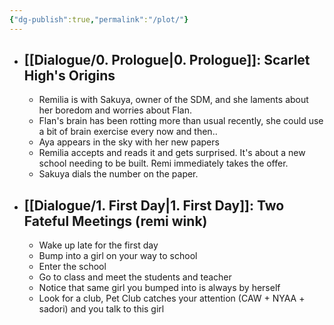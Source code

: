 ```yaml
---
{"dg-publish":true,"permalink":"/plot/"}
---
```


- ## [[Dialogue/0. Prologue\|0. Prologue]]: Scarlet High's Origins
	- Remilia is with Sakuya, owner of the SDM, and she laments about her boredom and worries about Flan.
	- Flan's brain has been rotting more than usual recently, she could use a bit of brain exercise every now and then..
	- Aya appears in the sky with her new papers
	- Remilia accepts and reads it and gets surprised. It's about a new school needing to be built. Remi immediately takes the offer.
	- Sakuya dials the number on the paper.
- ## [[Dialogue/1. First Day\|1. First Day]]: Two Fateful Meetings (remi wink)
	- Wake up late for the first day
	- Bump into a girl on your way to school
	- Enter the school
	- Go to class and meet the students and teacher
	- Notice that same girl you bumped into is always by herself
	- Look for a club, Pet Club catches your attention (CAW + NYAA + sadori) and you talk to this girl